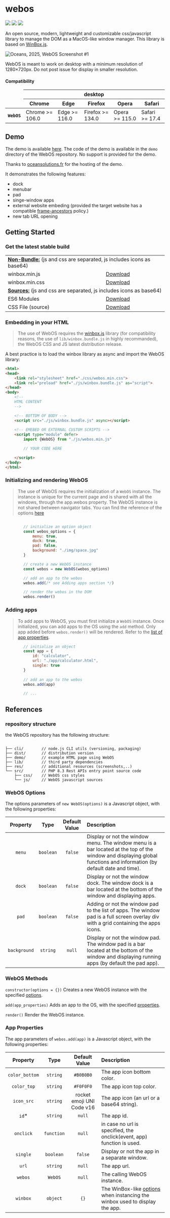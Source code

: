 # webos

<a href="https://github.com/oceansolutionsfr/webos/LICENSE.md"><img src="https://img.shields.io/npm/l/winbox.svg"></a> <img src="https://img.shields.io/badge/languages-javascript%2Fcss-red"> <a href="https://www.paypal.com/donate/?hosted_button_id=TZMEKJU9DGF92"><img src="https://img.shields.io/badge/donate-paypal-blue"></a>

An open source, modern, lightweight and customizable css/javascript library to manage the DOM as a MacOS-like window
manager. This library is based on <a href="https://github.com/nextapps-de/winbox/tree/master">WinBox.js</a>.

<img src="https://github.com/oceansolutionsfr/webos/raw/main/res/Oceans%2C%202025%2C%20WebOS%20Demo.webp" alt="Oceans, 2025, WebOS Screenshot #1">

WebOS is meant to work on desktop with a minimum resolution of 1280×720px. Do not post issue for display in smaller resolution.

#### Compatibility
<div style="width: 100%; text-align: center;">
    <table class="bc-table bc-table-web">
        <thead>
            <tr class="bc-platforms">
                <td></td>
                <th class="bc-platform bc-platform-desktop" colspan="5" title="desktop"><span
                        class="icon icon-desktop"></span><span class="visually-hidden">desktop</span></th>
            </tr>
            <tr class="bc-browsers">
                <td></td>
                <th class="bc-browser bc-browser-chrome">
                    <div class="bc-head-txt-label bc-head-icon-chrome">Chrome</div>
                    <div class="bc-head-icon-symbol icon icon-chrome"></div>
                </th>
                <th class="bc-browser bc-browser-edge">
                    <div class="bc-head-txt-label bc-head-icon-edge">Edge</div>
                    <div class="bc-head-icon-symbol icon icon-edge"></div>
                </th>
                <th class="bc-browser bc-browser-firefox">
                    <div class="bc-head-txt-label bc-head-icon-firefox">Firefox</div>
                    <div class="bc-head-icon-symbol icon icon-simple-firefox"></div>
                </th>
                <th class="bc-browser bc-browser-opera">
                    <div class="bc-head-txt-label bc-head-icon-opera">Opera</div>
                    <div class="bc-head-icon-symbol icon icon-opera"></div>
                </th>
                <th class="bc-browser bc-browser-safari">
                    <div class="bc-head-txt-label bc-head-icon-safari">Safari</div>
                    <div class="bc-head-icon-symbol icon icon-safari"></div>
                </th>
            </tr>
        </thead>
        <tbody>
            <tr>
                <th class="bc-feature bc-feature-depth-0" scope="row">
                    <div class="bc-table-row-header"><code>WebOS</code></div>
                </th>
                <td class="bc-support bc-browser-chrome bc-supports-yes bc-has-history" aria-expanded="false">
                    <div class="bcd-cell-text-wrapper"><div class="bcd-cell-text-copy"><span class="bc-browser-name">Chrome >= 106.0</span></div>
                </td>
                <td class="bc-support bc-browser-edge bc-supports-yes bc-has-history" aria-expanded="false">
                    <div class="bcd-cell-text-wrapper"><div class="bcd-cell-text-copy"><span class="bc-browser-name">Edge >= 116.0</span></div>
                </td>
                <td class="bc-support bc-browser-firefox bc-supports-yes bc-has-history" aria-expanded="false">
                    <div class="bcd-cell-text-wrapper"><div class="bcd-cell-text-copy"><span class="bc-browser-name">Firefox >= 134.0</span></div>
                </td>
                <td class="bc-support bc-browser-opera bc-supports-yes bc-has-history" aria-expanded="false">
                    <div class="bcd-cell-text-wrapper"><div class="bcd-cell-text-copy"><span class="bc-browser-name">Opera >= 115.0</span></div>
                </td>
                <td class="bc-support bc-browser-safari bc-supports-yes bc-has-history" aria-expanded="false">
                    <div class="bcd-cell-text-wrapper"><div class="bcd-cell-text-copy"><span class="bc-browser-name">Safari >= 17.4</span></div>
                </td>
            </tr>
        </tbody>
    </table>
</div>




## Demo

The demo is available <a href="https://oceansolutions.fr/webos/demo/index.html" target="_blank">here</a>. The code of the demo is available in the ```demo``` directory of the WebOS repository. No support is provided for the demo.

Thanks to <a href="https://oceansolutions.fr" target="_blank">oceansolutions.fr</a> for the hosting of the demo.

It demonstrates the following features:
 - dock
 - menubar
 - pad
 - singe-window apps
 - external website embeding (provided the target website has a compatible <a href="https://developer.mozilla.org/en-US/docs/Web/HTTP/Headers/Content-Security-Policy/frame-ancestors" target="_blank">frame-ancestors</a> policy.)
 - new tab URL opening

## Getting Started

### Get the latest stable build

<table style="width: 100%;">
    <tr>
        <td colspan="2">
            <b><u>Non-Bundle:</u></b> (js and css are separated, js includes icons as base64)
        </td>
    </tr>
    <tr>
        <td>winbox.min.js</td>
        <td><a href="https://raw.githubusercontent.com/oceansolutionsfr/webos/refs/heads/main/dist/latest/webos.min.js" target="_blank">Download</a></td>
    </tr>
    <tr>
        <td>winbox.min.css</td>
        <td><a href="https://raw.githubusercontent.com/oceansolutionsfr/webos/refs/heads/main/dist/latest/webos.min.css" target="_blank">Download</a></td>
    </tr>
    <tr>
        <td colspan="2">
           <b><u>Sources:</u></b>  (js and css are separated, js includes icons as base64)
        </td>
    </tr>
    <tr>
        <td>ES6 Modules</td>
        <td><a href="https://raw.githubusercontent.com/oceansolutionsfr/webos/refs/heads/main/src/js/webos.css" target="_blank">Download</a></td>
    </tr>
    <tr>
        <td>CSS File (source)</td>
        <td><a href="https://raw.githubusercontent.com/oceansolutionsfr/webos/refs/heads/main/src/css/webos.css" target="_blank">Download</a></td>
    </tr>
</table>


### Embedding in your HTML

> The use of WebOS requires the <a href="https://github.com/nextapps-de/winbox">winbox.js</a> library (for compatibility reasons, the use of ```lib/winbox.bundle.js``` in highly recommanded), the WebOS CSS and JS latest distribution release.

A best practice is to load the winbox library as async and import the WebOS library:
```html
<html>
<head>
    <link rel="stylesheet" href="./css/webos.min.css">
    <link rel="preload" href="./js/winbox.bundle.js" as="script">
</head>
<body>
    <!--    
    HTML CONTENT
    -->

    <!-- BOTTOM OF BODY -->
    <script src="./js/winbox.bundle.js" async></script>
    
    <!-- EMEBED OR EXTERNAL CUSTOM SCRIPTS -->
    <script type="module" defer>
        import {WebOS} from "./js/webos.min.js"

        // YOUR CODE HERE

    </script>
</body>
</html>
```

### Initializing and rendering WebOS

> The use of WebOS requires the initialization of a ```WebOS``` instance. The instance is unique for the current page and is shared with all the windows, through the app.webos property. The WebOS instance is not shared between navigator tabs. You can find the reference of the options <a href="#options">here</a>

```js

        // initialize an option object
        const webos_options = {
            menu: true,
            dock: true,
            pad: false,
            background: "./img/space.jpg"
        }

        // create a new WebOS instance
        const webos = new WebOS(webos_options)

        // add an app to the webos
        webos.add(/* see Adding apps section */)

        // render the webos in the DOM
        webos.render()
```


### Adding apps

> To add apps to WebOS, you must first initialize a ```WebOS``` instance. Once initialized, you can add apps to the OS using the ```add``` method. Only app added before `webos.render()` will be rendered. Refer to the <a href="#app_properties">list of app properties</a>.

```js
        // initialize an object
        const app = {
            id: "calculator",
            url: "./app/calculator.html",
            single: true
        } 
        
        // add an app to the webos
        webos.add(app)

        // ...
```


## References

### repository structure
the WebOS repository has the following structure:
```

├── cli/        // node.js CLI utils (versioning, packaging)
├── dist/       // distribution version
├── demo/       // example HTML page using WebOS
├── lib/        // third party dependencies
├── res/        // additional resources (screenshots,..)
└── src/        // PHP 8.3 Rest APIs entry point source code
    ├── css/    // WebOS css styles
    └── js/     // WebOS javascript sources
```


### WebOS Options

<a name="options"></span>

The options parameters of ```new WebOS(options)``` is a Javascript object, with the following properties:

|Property|Type|Default Value|Description|
|:--:|:--:|:--:|:--|
|`menu`|`boolean`|`false`|Display or not the window menu. The window menu is a bar located at the top of the window and displaying global functions and information (by default date and time).|
|`dock`|`boolean`|`false`|Display or not the window dock. The window dock is a bar located at the bottom of the window and displaying apps.|
|`pad`|`boolean`|`false`|Adding or not the window pad to the list of apps. The window pad is a full screen overlay div with a grid containing the apps icons.|
|`background`|`string`|`null`|Display or not the window pad. The window pad is a bar located at the bottom of the window and displaying running apps (by default the pad app).|

### WebOS Methods

```constructor(options = {})```
Creates a new WebOS instance with the specified <a href="#options">options</a>.


```add(app_properties)```
Adds an app to the OS, with the specified <a href="#app_properties">properties</a>.

```render()```
Render the WebOS instance.

### App Properties

<a name="app_properties"></span>

The app parameters of ```webos.add(app)``` is a Javascript object, with the following properties:

|Property|Type|Default Value|Description|
|:--:|:--:|:--:|:--|
|`color_bottom`|`string`|`#B0B0B0`|The app icon bottom color.|
|`color_top`|`string`|`#F0F0F0`|The app icon top color.|
|`icon_src`|`string`|rocket emoji UNI Code v16|The app icon (an url or a base64 string).|
|`id`*|`string`|`null`|The app id.|
|`onclick`|`function`|`null`| in case no url is specified, the onclick(event, app) function is used.|
|`single`|`boolean`|`false`|Display or not the app in a separate window.|
|`url`|`string`|`null`|The app url.|
|`webos`|`WebOS`|`null`|The calling WebOS instance.|
|`winbox`|`object`|`{}`|The WinBox-like <a href="https://github.com/nextapps-de/winbox/tree/master?tab=readme-ov-file#options">options</a> when instancing the winbox used to display the app.|
